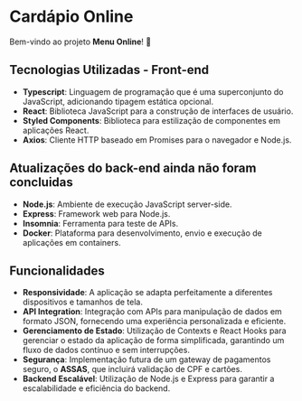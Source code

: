 # Cardápio Online

Bem-vindo ao projeto **Menu Online**! 🚀

## Tecnologias Utilizadas - Front-end
- **Typescript**: Linguagem de programação que é uma superconjunto do JavaScript, adicionando tipagem estática opcional.
- **React**: Biblioteca JavaScript para a construção de interfaces de usuário.
- **Styled Components**: Biblioteca para estilização de componentes em aplicações React.
- **Axios**: Cliente HTTP baseado em Promises para o navegador e Node.js.

## Atualizações do back-end ainda não foram concluidas
- **Node.js**: Ambiente de execução JavaScript server-side.
- **Express**: Framework web para Node.js.
- **Insomnia**: Ferramenta para teste de APIs.
- **Docker**: Plataforma para desenvolvimento, envio e execução de aplicações em containers.

## Funcionalidades

- **Responsividade**: A aplicação se adapta perfeitamente a diferentes dispositivos e tamanhos de tela.
- **API Integration**: Integração com APIs para manipulação de dados em formato JSON, fornecendo uma experiência personalizada e eficiente.
- **Gerenciamento de Estado**: Utilização de Contexts e React Hooks para gerenciar o estado da aplicação de forma simplificada, garantindo um fluxo de dados contínuo e sem interrupções.
- **Segurança**: Implementação futura de um gateway de pagamentos seguro, o **ASSAS**, que incluirá validação de CPF e cartões.
- **Backend Escalável**: Utilização de Node.js e Express para garantir a escalabilidade e eficiência do backend.
